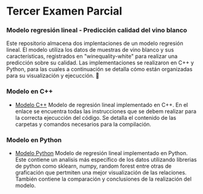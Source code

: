 # Tercer Examen Parcial 
###  Modelo regresión lineal - Predicción calidad del vino blanco
Este repositorio almacena dos implentaciones de un modelo regresión lineal.
El modelo utiliza los datos de muestras de vino blanco y sus características, 
registrados en "winequality-white" para realizar una predicción
sobre su calidad. Las implementaciones se realizaron en C++ y Python, para las 
cuales a continuación se detalla cómo están organizadas para su visualización y
ejecucción. 🤔



### Modelo en C++
* [Modelo C++](https://github.com/OscarMirandaPuentes/HPC-Tercer-Examen-Parcial-Oscar-Miranda/tree/main/LinearRegression%20-%20WineQuality) 
        Modelo de regresión lineal implementado en C++. En el enlace se encuentra todas las instrucciones que se debem realizar para 
        la correcta ejecucción del código. Se detalla el contenido de las carpetas y comandos necesarios para la compilación. 


### Modelo en Python
* [Modelo Python]() 
        Modelo de regresión lineal implementado en Python. Este contiene un analisis más específico de los datos utilizando librerias de 
        python como sklearn, numpy, random forest entre otras de graficación que pertmiten una mejor visualización de las relaciones. 
        También contiene la comparación y conclusiones de la realización del modelo. 
        
        
       
    



